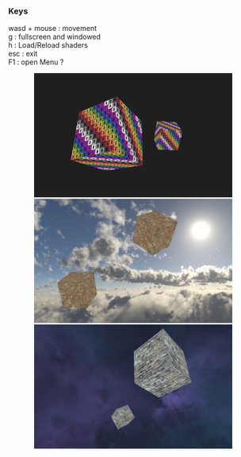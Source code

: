 ### Keys

wasd + mouse : movement<br>
g : fullscreen and windowed<br>
h : Load/Reload shaders<br>
esc : exit<br>
F1 : open Menu ?<br>

<div style="text-align: center;">
  <img src="src/resources/tests/test1.png" alt="Position" width="400" height="250">
</div>

<div style="text-align: center;">
  <img src="src/resources/tests/test2.png" alt="Position" width="400" height="250">
</div>
<div style="text-align: center;">
  <img src="src/resources/tests/test3.png" alt="Position" width="400" height="250">
</div>
